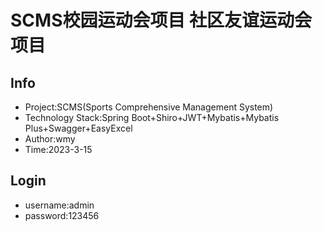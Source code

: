 # SCMS校园运动会项目 社区友谊运动会项目

## Info

* Project:SCMS(Sports Comprehensive Management System)
* Technology Stack:Spring Boot+Shiro+JWT+Mybatis+Mybatis Plus+Swagger+EasyExcel
* Author:wmy
* Time:2023-3-15

## Login

* username:admin
* password:123456
